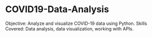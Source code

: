# COVID19-Data-Analysis
Objective: Analyze and visualize COVID-19 data using Python. Skills Covered: Data analysis, data visualization, working with APIs.
